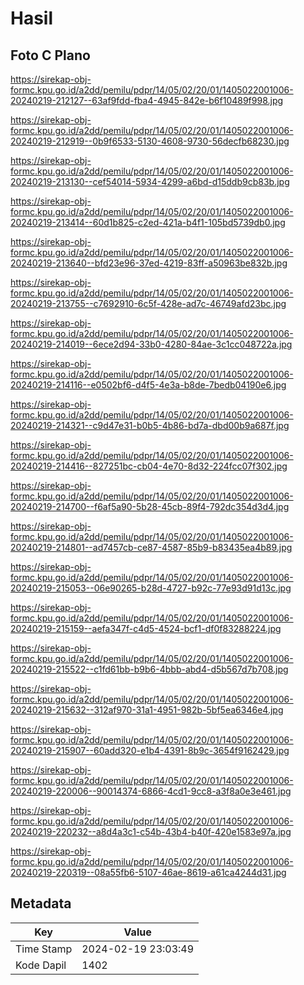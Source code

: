 # Hasil

## Foto C Plano

https://sirekap-obj-formc.kpu.go.id/a2dd/pemilu/pdpr/14/05/02/20/01/1405022001006-20240219-212127--63af9fdd-fba4-4945-842e-b6f10489f998.jpg

https://sirekap-obj-formc.kpu.go.id/a2dd/pemilu/pdpr/14/05/02/20/01/1405022001006-20240219-212919--0b9f6533-5130-4608-9730-56decfb68230.jpg

https://sirekap-obj-formc.kpu.go.id/a2dd/pemilu/pdpr/14/05/02/20/01/1405022001006-20240219-213130--cef54014-5934-4299-a6bd-d15ddb9cb83b.jpg

https://sirekap-obj-formc.kpu.go.id/a2dd/pemilu/pdpr/14/05/02/20/01/1405022001006-20240219-213414--60d1b825-c2ed-421a-b4f1-105bd5739db0.jpg

https://sirekap-obj-formc.kpu.go.id/a2dd/pemilu/pdpr/14/05/02/20/01/1405022001006-20240219-213640--bfd23e96-37ed-4219-83ff-a50963be832b.jpg

https://sirekap-obj-formc.kpu.go.id/a2dd/pemilu/pdpr/14/05/02/20/01/1405022001006-20240219-213755--c7692910-6c5f-428e-ad7c-46749afd23bc.jpg

https://sirekap-obj-formc.kpu.go.id/a2dd/pemilu/pdpr/14/05/02/20/01/1405022001006-20240219-214019--6ece2d94-33b0-4280-84ae-3c1cc048722a.jpg

https://sirekap-obj-formc.kpu.go.id/a2dd/pemilu/pdpr/14/05/02/20/01/1405022001006-20240219-214116--e0502bf6-d4f5-4e3a-b8de-7bedb04190e6.jpg

https://sirekap-obj-formc.kpu.go.id/a2dd/pemilu/pdpr/14/05/02/20/01/1405022001006-20240219-214321--c9d47e31-b0b5-4b86-bd7a-dbd00b9a687f.jpg

https://sirekap-obj-formc.kpu.go.id/a2dd/pemilu/pdpr/14/05/02/20/01/1405022001006-20240219-214416--827251bc-cb04-4e70-8d32-224fcc07f302.jpg

https://sirekap-obj-formc.kpu.go.id/a2dd/pemilu/pdpr/14/05/02/20/01/1405022001006-20240219-214700--f6af5a90-5b28-45cb-89f4-792dc354d3d4.jpg

https://sirekap-obj-formc.kpu.go.id/a2dd/pemilu/pdpr/14/05/02/20/01/1405022001006-20240219-214801--ad7457cb-ce87-4587-85b9-b83435ea4b89.jpg

https://sirekap-obj-formc.kpu.go.id/a2dd/pemilu/pdpr/14/05/02/20/01/1405022001006-20240219-215053--06e90265-b28d-4727-b92c-77e93d91d13c.jpg

https://sirekap-obj-formc.kpu.go.id/a2dd/pemilu/pdpr/14/05/02/20/01/1405022001006-20240219-215159--aefa347f-c4d5-4524-bcf1-df0f83288224.jpg

https://sirekap-obj-formc.kpu.go.id/a2dd/pemilu/pdpr/14/05/02/20/01/1405022001006-20240219-215522--c1fd61bb-b9b6-4bbb-abd4-d5b567d7b708.jpg

https://sirekap-obj-formc.kpu.go.id/a2dd/pemilu/pdpr/14/05/02/20/01/1405022001006-20240219-215632--312af970-31a1-4951-982b-5bf5ea6346e4.jpg

https://sirekap-obj-formc.kpu.go.id/a2dd/pemilu/pdpr/14/05/02/20/01/1405022001006-20240219-215907--60add320-e1b4-4391-8b9c-3654f9162429.jpg

https://sirekap-obj-formc.kpu.go.id/a2dd/pemilu/pdpr/14/05/02/20/01/1405022001006-20240219-220006--90014374-6866-4cd1-9cc8-a3f8a0e3e461.jpg

https://sirekap-obj-formc.kpu.go.id/a2dd/pemilu/pdpr/14/05/02/20/01/1405022001006-20240219-220232--a8d4a3c1-c54b-43b4-b40f-420e1583e97a.jpg

https://sirekap-obj-formc.kpu.go.id/a2dd/pemilu/pdpr/14/05/02/20/01/1405022001006-20240219-220319--08a55fb6-5107-46ae-8619-a61ca4244d31.jpg


## Metadata

| Key        | Value               |
| ---------- | ------------------- |
| Time Stamp | 2024-02-19 23:03:49 |
| Kode Dapil | 1402                |



